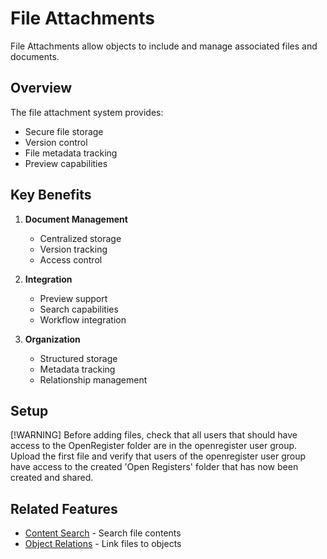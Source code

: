 # File Attachments

File Attachments allow objects to include and manage associated files and documents.

## Overview

The file attachment system provides:
- Secure file storage
- Version control
- File metadata tracking
- Preview capabilities

## Key Benefits

1. **Document Management**
   - Centralized storage
   - Version tracking
   - Access control

2. **Integration**
   - Preview support
   - Search capabilities
   - Workflow integration

3. **Organization**
   - Structured storage
   - Metadata tracking
   - Relationship management

## **Setup**

[!WARNING] 
Before adding files, check that all users that should have access to the OpenRegister folder are in the openregister user group.
Upload the first file and verify that users of the openregister user group have access to the created 'Open Registers' folder that has now been created and shared.

## Related Features

- [Content Search](content-search.md) - Search file contents
- [Object Relations](object-relations.md) - Link files to objects 
